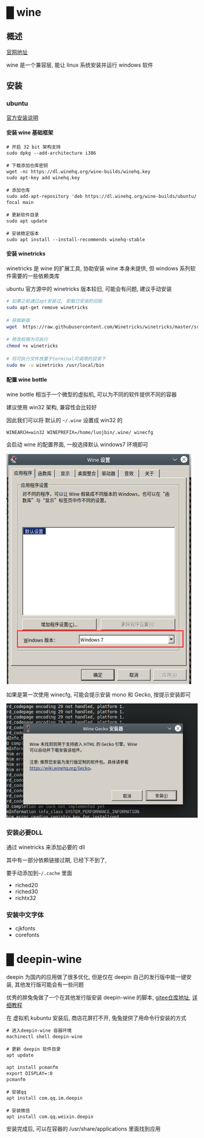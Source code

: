 # █ wine

## 概述

[官网地址](https://www.winehq.org/)

wine 是一个兼容层, 能让 linux 系统安装并运行 windows 软件

## 安装

### ubuntu

[官方安装说明](https://wiki.winehq.org/Ubuntu_zhcn)

#### 安装 wine 基础框架

```shell
# 开启 32 bit 架构支持
sudo dpkg --add-architecture i386 

# 下载添加仓库密钥
wget -nc https://dl.winehq.org/wine-builds/winehq.key
sudo apt-key add winehq.key

# 添加仓库
sudo add-apt-repository 'deb https://dl.winehq.org/wine-builds/ubuntu/ focal main 

# 更新软件目录
sudo apt update

# 安装稳定版本
sudo apt install --install-recommends winehq-stable
```

#### 安装 winetricks

winetricks 是 wine 的扩展工具, 协助安装 wine 本身未提供, 但 windows 系列软件需要的一些依赖类库

ubuntu 官方源中的 winetricks 版本较旧, 可能会有问题, 建议手动安装

```sh
# 如果之前通过apt安装过, 卸载已安装的旧版
sudo apt-get remove winetricks

# 获取新版
wget  https://raw.githubusercontent.com/Winetricks/winetricks/master/src/winetricks

# 修改权限为可执行
chmod +x winetricks

# 将可执行文件放置于terminal可调用的目录下
sudo mv -v winetricks /usr/local/bin
```

#### 配置 wine bottle

wine bottle 相当于一个微型的虚拟机, 可以为不同的软件提供不同的容器

建议使用 win32 架构, 兼容性会比较好 

因此我们可以将 默认的 `~/.wine` 设置成 win32 的

```
WINEARCH=win32 WINEPREFIX=/home/luojbin/.wine/ winecfg
```

会启动 wine 的配置界面, 一般选择默认 windows7 环境即可

![image-20210627105417022](wine.assets/image-20210627105417022.png)

如果是第一次使用 winecfg, 可能会提示安装 mono  和 Gecko, 按提示安装即可

![image-20210627105324252](wine.assets/image-20210627105324252.png)

### 安装必要DLL

通过 winetricks 来添加必要的 dll

其中有一部分依赖链接过期, 已经下不到了, 

要手动添加到`~/.cache` 里面

- riched20
- riched30
- richtx32

### 安装中文字体

- cjkfonts
- corefonts

# █ deepin-wine

deepin 为国内的应用做了很多优化, 但是仅在 deepin 自己的发行版中能一键安装, 其他发行版可能会有一些问题

优秀的胖兔兔做了一个在其他发行版安装 deepin-wine 的脚本, [gitee仓库地址](https://gitee.com/q1320553934/deepin-wine-installer), [详细教程](https://zhuanlan.zhihu.com/p/379415477)



在 虚拟机 kubuntu 安装后, 商店花屏打不开, 兔兔提供了用命令行安装的方式

```shell
# 进入deepin-wine 容器环境
machinectl shell deepin-wine

# 更新 deepin 软件目录
apt update

apt install pcmanfm
export DISPLAY=:0
pcmanfm

# 安装qq
apt install com.qq.im.deepin

# 安装微信
apt install com.qq.weixin.deepin
```

安装完成后, 可以在容器的 /usr/share/applications 里面找到应用

